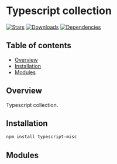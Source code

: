 # Typescript collection

[![Stars](https://img.shields.io/github/stars/iliubinskii/typescript-misc)](https://github.com/iliubinskii/typescript-misc)
[![Downloads](https://img.shields.io/npm/dm/typescript-misc)](https://www.npmjs.com/package/typescript-misc)
[![Dependencies](https://img.shields.io/librariesio/release/npm/typescript-misc)](https://libraries.io/npm/typescript-misc)

## Table of contents

- [Overview](#overview)
- [Installation](#installation)
- [Modules](#modules)

## <a id="overview"></a>Overview

Typescript collection.

## <a id="installation"></a>Installation

```sh
npm install typescript-misc
```

## <a id="modules"></a>Modules
